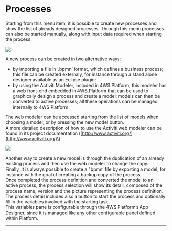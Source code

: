 # Processes

Starting from this menu item, it is possible to create new processes and show the list of already designed processes. Through this menu processes can also be started manually, along with input data required when starting the process.

![](http://4wsplatform.org/wp-content/plugins../../uploads/media/copiadiactivitiusermanual/image08.png)

A new process can be created in two alternative ways:  


* by importing a file in ‘.bpmn’ format, which defines a business process; this file can be created externaly, for instance through a stand alone designer available as an Eclipse plugin;
* by using the Activiti Modeler, included in 4WS.Platform; this modeler has a web front-end embedded in 4WS.Platform that can be used to graphically design a process and create a model; models can then be converted to active processes; all these operations can be managed internally to 4WS.Platform. 

The web modeler can be accessed starting from the list of models when choosing a model, or by pressing the new model button.  
A more detailed description of how to use the Activiti web modeler can be found in its project documentation \([http://www.activiti.org/](http://www.activiti.org/)\).

![](http://4wsplatform.org/wp-content/plugins../../uploads/media/copiadiactivitiusermanual/image04.png)

Another way to create a new model is through the duplication of an already existing process and then use the web modeler to change the copy.  
Finally, it is always possible to create a ‘.bpmn’ file by exporting a model, for instance with the goal of creating a backup copy of the process.  
Once completed the process definition and converted the model to an active process, the process selection will show its detail, composed of the process name, version and the picture representing the process definition.  
The process detail includes also a button to start the process and optionally fill in the variables involved with the starting task.  
This variables pane is configurable through the 4WS.Platform’s App Designer, since it is managed like any other configurable panel defined within Platform.

---



